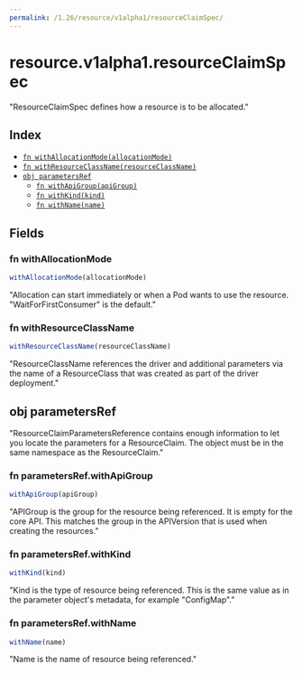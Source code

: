 ```yaml
---
permalink: /1.26/resource/v1alpha1/resourceClaimSpec/
---
```


# resource.v1alpha1.resourceClaimSpec

"ResourceClaimSpec defines how a resource is to be allocated."

## Index

* [`fn withAllocationMode(allocationMode)`](#fn-withallocationmode)
* [`fn withResourceClassName(resourceClassName)`](#fn-withresourceclassname)
* [`obj parametersRef`](#obj-parametersref)
  * [`fn withApiGroup(apiGroup)`](#fn-parametersrefwithapigroup)
  * [`fn withKind(kind)`](#fn-parametersrefwithkind)
  * [`fn withName(name)`](#fn-parametersrefwithname)

## Fields

### fn withAllocationMode

```ts
withAllocationMode(allocationMode)
```

"Allocation can start immediately or when a Pod wants to use the resource. \"WaitForFirstConsumer\" is the default."

### fn withResourceClassName

```ts
withResourceClassName(resourceClassName)
```

"ResourceClassName references the driver and additional parameters via the name of a ResourceClass that was created as part of the driver deployment."

## obj parametersRef

"ResourceClaimParametersReference contains enough information to let you locate the parameters for a ResourceClaim. The object must be in the same namespace as the ResourceClaim."

### fn parametersRef.withApiGroup

```ts
withApiGroup(apiGroup)
```

"APIGroup is the group for the resource being referenced. It is empty for the core API. This matches the group in the APIVersion that is used when creating the resources."

### fn parametersRef.withKind

```ts
withKind(kind)
```

"Kind is the type of resource being referenced. This is the same value as in the parameter object's metadata, for example \"ConfigMap\"."

### fn parametersRef.withName

```ts
withName(name)
```

"Name is the name of resource being referenced."